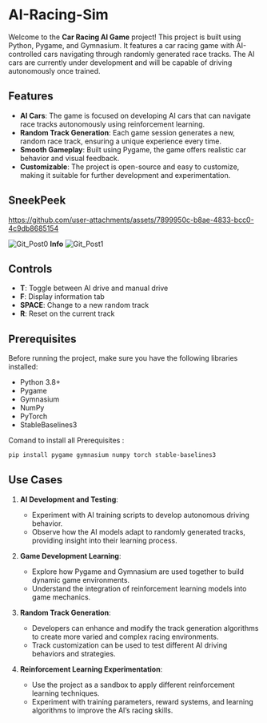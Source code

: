 # AI-Racing-Sim

Welcome to the **Car Racing AI Game** project! This project is built using Python, Pygame, and Gymnasium. It features a car racing game with AI-controlled cars navigating through randomly generated race tracks. The AI cars are currently under development and will be capable of driving autonomously once trained.

## Features

- **AI Cars**: The game is focused on developing AI cars that can navigate race tracks autonomously using reinforcement learning.
- **Random Track Generation**: Each game session generates a new, random race track, ensuring a unique experience every time.
- **Smooth Gameplay**: Built using Pygame, the game offers realistic car behavior and visual feedback.
- **Customizable**: The project is open-source and easy to customize, making it suitable for further development and experimentation.

## SneekPeek
https://github.com/user-attachments/assets/7899950c-b8ae-4833-bcc0-4c9db8685154

![Git_Post0](https://github.com/user-attachments/assets/71147bc1-91db-475a-9670-735baabb5b62)
**Info**
![Git_Post1](https://github.com/user-attachments/assets/ae07cac3-c647-41d9-b71a-8af8699b9e58)

## Controls

- **T**: Toggle between AI drive and manual drive
- **F**: Display information tab
- **SPACE**: Change to a new random track
- **R**: Reset on the current track

## Prerequisites

Before running the project, make sure you have the following libraries installed:

- Python 3.8+
- Pygame
- Gymnasium
- NumPy
- PyTorch
- StableBaselines3

Comand to install all Prerequisites :

```bash
pip install pygame gymnasium numpy torch stable-baselines3
```

## Use Cases

1. **AI Development and Testing**: 
   - Experiment with AI training scripts to develop autonomous driving behavior. 
   - Observe how the AI models adapt to randomly generated tracks, providing insight into their learning process.

2. **Game Development Learning**: 
   - Explore how Pygame and Gymnasium are used together to build dynamic game environments.
   - Understand the integration of reinforcement learning models into game mechanics.

3. **Random Track Generation**: 
   - Developers can enhance and modify the track generation algorithms to create more varied and complex racing environments.
   - Track customization can be used to test different AI driving behaviors and strategies.

4. **Reinforcement Learning Experimentation**: 
   - Use the project as a sandbox to apply different reinforcement learning techniques.
   - Experiment with training parameters, reward systems, and learning algorithms to improve the AI’s racing skills.
